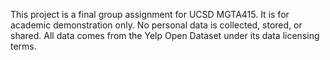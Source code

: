 This project is a final group assignment for UCSD MGTA415.
It is for academic demonstration only. No personal data is collected, stored, or shared.
All data comes from the Yelp Open Dataset under its data licensing terms.
